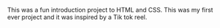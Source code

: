 This was a fun introduction project to HTML and CSS. This was my first ever project and it was inspired by a Tik tok reel. 
